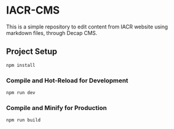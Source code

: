 # IACR-CMS
This is a simple repository to edit content from IACR website using markdown files, through Decap CMS. 

## Project Setup

```sh
npm install
```

### Compile and Hot-Reload for Development

```sh
npm run dev
```

### Compile and Minify for Production

```sh
npm run build
```
